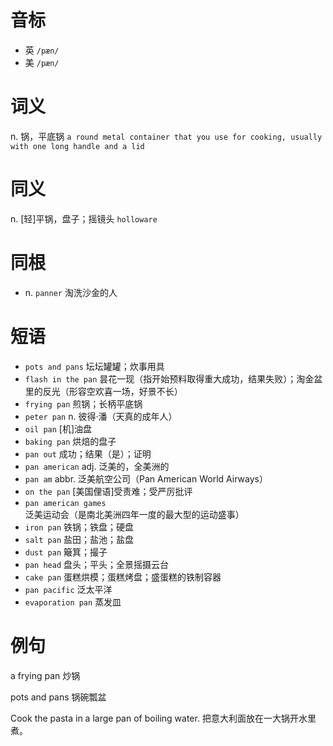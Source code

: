 # 音标

- 英 `/pæn/`
- 美 `/pæn/`

# 词义

n. 锅，平底锅
`a round metal container that you use for cooking, usually with one long handle and a lid`

# 同义

n. [轻]平锅，盘子；摇镜头
`holloware`

# 同根

- n. `panner` 淘洗沙金的人

# 短语

- `pots and pans` 坛坛罐罐；炊事用具
- `flash in the pan` 昙花一现（指开始预料取得重大成功，结果失败）；淘金盆里的反光（形容空欢喜一场，好景不长）
- `frying pan` 煎锅；长柄平底锅
- `peter pan` n. 彼得·潘（天真的成年人）
- `oil pan` [机]油盘
- `baking pan` 烘焙的盘子
- `pan out` 成功；结果（是）；证明
- `pan american` adj. 泛美的，全美洲的
- `pan am` abbr. 泛美航空公司（Pan American World Airways）
- `on the pan` [美国俚语]受责难；受严厉批评
- `pan american games` 泛美运动会（是南北美洲四年一度的最大型的运动盛事）
- `iron pan` 铁锅；铁盘；硬盘
- `salt pan` 盐田；盐池；盐盘
- `dust pan` 簸箕；撮子
- `pan head` 盘头；平头；全景摇摄云台
- `cake pan` 蛋糕烘模；蛋糕烤盘；盛蛋糕的铁制容器
- `pan pacific` 泛太平洋
- `evaporation pan` 蒸发皿

# 例句

a frying pan
炒锅

pots and pans
锅碗瓢盆

Cook the pasta in a large pan of boiling water.
把意大利面放在一大锅开水里煮。



